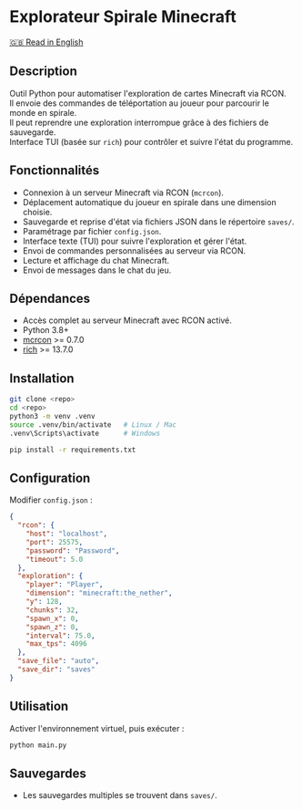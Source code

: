 # Explorateur Spirale Minecraft

[🇬🇧 Read in English](README.md)

## Description
Outil Python pour automatiser l'exploration de cartes Minecraft via RCON.  
Il envoie des commandes de téléportation au joueur pour parcourir le monde en spirale.  
Il peut reprendre une exploration interrompue grâce à des fichiers de sauvegarde.  
Interface TUI (basée sur `rich`) pour contrôler et suivre l'état du programme.

## Fonctionnalités
- Connexion à un serveur Minecraft via RCON (`mcrcon`).
- Déplacement automatique du joueur en spirale dans une dimension choisie.
- Sauvegarde et reprise d'état via fichiers JSON dans le répertoire `saves/`.
- Paramétrage par fichier `config.json`.
- Interface texte (TUI) pour suivre l'exploration et gérer l'état.
- Envoi de commandes personnalisées au serveur via RCON.
- Lecture et affichage du chat Minecraft.
- Envoi de messages dans le chat du jeu.

## Dépendances
- Accès complet au serveur Minecraft avec RCON activé.
- Python 3.8+
- [mcrcon](https://pypi.org/project/mcrcon/) >= 0.7.0
- [rich](https://pypi.org/project/rich/) >= 13.7.0

## Installation
```bash
git clone <repo>
cd <repo>
python3 -m venv .venv
source .venv/bin/activate   # Linux / Mac
.venv\Scripts\activate      # Windows

pip install -r requirements.txt
```

## Configuration
Modifier `config.json` :
```json
{
  "rcon": {
    "host": "localhost",
    "port": 25575,
    "password": "Password",
    "timeout": 5.0
  },
  "exploration": {
    "player": "Player",
    "dimension": "minecraft:the_nether",
    "y": 128,
    "chunks": 32,
    "spawn_x": 0,
    "spawn_z": 0,
    "interval": 75.0,
    "max_tps": 4096
  },
  "save_file": "auto",
  "save_dir": "saves"
}
```

## Utilisation
Activer l'environnement virtuel, puis exécuter :
```bash
python main.py
```

## Sauvegardes
- Les sauvegardes multiples se trouvent dans `saves/`.
